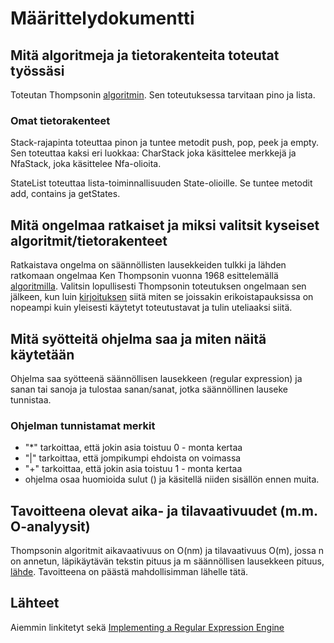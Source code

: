 # Määrittelydokumentti

## Mitä algoritmeja ja tietorakenteita toteutat työssäsi

Toteutan Thompsonin [algoritmin](https://en.wikipedia.org/wiki/Thompson%27s_construction). Sen toteutuksessa tarvitaan pino ja lista.

### Omat tietorakenteet

Stack-rajapinta toteuttaa pinon ja tuntee metodit push, pop, peek ja empty. Sen toteuttaa kaksi eri luokkaa: CharStack joka käsittelee merkkejä ja NfaStack, joka käsittelee Nfa-olioita.

StateList toteuttaa lista-toiminnallisuuden State-olioille. Se tuntee metodit add, contains ja getStates.

## Mitä ongelmaa ratkaiset ja miksi valitsit kyseiset algoritmit/tietorakenteet

Ratkaistava ongelma on säännöllisten lausekkeiden tulkki ja lähden ratkomaan ongelmaa Ken Thompsonin vuonna 1968 esittelemällä [algoritmilla](https://en.wikipedia.org/wiki/Thompson%27s_construction). Valitsin lopullisesti Thompsonin toteutuksen ongelmaan sen jälkeen, kun luin [kirjoituksen](https://swtch.com/~rsc/regexp/regexp1.html) siitä miten se joissakin erikoistapauksissa on nopeampi kuin yleisesti käytetyt toteutustavat ja tulin uteliaaksi siitä.

## Mitä syötteitä ohjelma saa ja miten näitä käytetään

Ohjelma saa syötteenä säännöllisen lausekkeen (regular expression) ja sanan tai sanoja ja tulostaa sanan/sanat, jotka säännöllinen lauseke tunnistaa.

### Ohjelman tunnistamat merkit
* "*" tarkoittaa, että jokin asia toistuu 0 - monta kertaa
* "|" tarkoittaa, että jompikumpi ehdoista on voimassa
* "+" tarkoittaa, että jokin asia toistuu 1 - monta kertaa
* ohjelma osaa huomioida sulut () ja käsitellä niiden sisällön ennen muita.

## Tavoitteena olevat aika- ja tilavaativuudet (m.m. O-analyysit)

Thompsonin algoritmit aikavaativuus on O(nm) ja tilavaativuus O(m), jossa n on annetun, läpikäytävän tekstin pituus ja m säännöllisen lausekkeen pituus, [lähde](https://arxiv.org/pdf/cs/0606116.pdf). Tavoitteena on päästä mahdollisimman lähelle tätä.

## Lähteet

Aiemmin linkitetyt sekä
[Implementing a Regular Expression Engine](https://deniskyashif.com/implementing-a-regular-expression-engine/)
